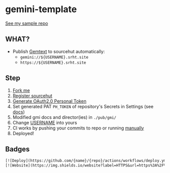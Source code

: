 # gemini-template

[See my sample repo](https://github.com/eggplants/gemini)

## WHAT?

- Publish [Gemtext](https://gemini.circumlunar.space/docs/gemtext.gmi) to sourcehut automatically:
  - `gemini://${USERNAME}.srht.site`
  - `https://${USERNAME}.srht.site`

## Step

1. [Fork me](https://github.com/eggplants/gemini/fork)
2. [Register sourcehut](https://meta.sr.ht/register)
3. [Generate OAuth2.0 Personal Token](https://meta.sr.ht/oauth2/personal-token)
4. Set generated PAT `PH_TOKEN` of repository's Secrets in Settings (see [docs](https://docs.github.com/en/actions/reference/encrypted-secrets#creating-encrypted-secrets-for-a-repository))
5. Modified gmi docs and director(ies) in `./pub/gmi/`
6. Change [USERNAME](https://github.com/eggplants/gemini/blob/bff21010c6b49f9e7b50b50a94cd86316261a88d/.github/workflows/deploy.yml#L37) into yours
7. CI works by pushing your commits to repo or running [manually](https://docs.github.com/en/actions/managing-workflow-runs/manually-running-a-workflow#running-a-workflow)
8. Deployed!

## Badges

```txt
󠀭󠀭[![Deploy](https://github.com/{name}/{repo}/actions/workflows/deploy.yml/badge.svg)](https://github.com/{name}/{repo}/actions/workflows/deploy.yml)
[![Website](https://img.shields.io/website?label=HTTPS&url=https%3A%2F%2F{name}.srht.site)](https://{name}.srht.site)
```
